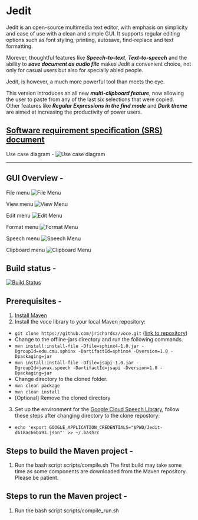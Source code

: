 # Jedit

Jedit is an open-source multimedia text editor, with emphasis on simplicity and ease of use with a clean and simple GUI. 
It supports regular editing options such as font styling, printing, autosave, find-replace and text formatting.

Morever, thoughtful features like ___Speech-to-text___, ___Text-to-speech___ and the ability to ___save document as audio file___ makes Jedit a convenient choice, not only for casual users but also for specially abled people.

Jedit, is however, a much more powerful tool than meets the eye.

This version introduces an all new ___multi-clipboard feature___, now allowing the user to paste from any of the last six selections that were copied.</br>Other features like ___Regular Expressions in the find mode___ and ___Dark theme___ are aimed at increasing the productivity of power users.



## [Software requirement specification (SRS) document](https://docs.google.com/document/d/19rsumU4RA4xAgYwJQ8I1sW9n2HOq506zWT5-1q7sbfI/edit?usp=sharing)
Use case diagram -
![Use case diagram](https://drive.google.com/uc?export=view&id=1LBezxdmMROcVJnladBF8DJV4kGEE7pUA)

-------------------------------------
## GUI Overview -
File menu 
![File Menu](https://drive.google.com/uc?export=view&id=1VlL-rKaIrXe_4m3FqdUmy8OP7_0zYbiE)

View menu
![View Menu](https://drive.google.com/uc?export=view&id=1xm1JwPTygxrFZoJXGJ8OMX1li4pNJ0hk)

Edit menu
![Edit Menu](https://drive.google.com/uc?export=view&id=1EMeiaQSP5N2ibElRocIYBtgP9m-bMg-f)

Format menu
![Format Menu](https://drive.google.com/uc?export=view&id=17op2njWS7Wi1hrgi6n7eH7n8nvwPi6db)

Speech menu 
![Speech Menu](https://drive.google.com/uc?export=view&id=1y9zWPeE2X52RX3PjiiQGcjwCpZPDK6U_)

Clipboard menu
![Clipboard Menu](https://drive.google.com/uc?export=view&id=1lPdUNpohXPO-8jPVWEOzfCUiXnohbym6)

## Build status - 
[![Build Status](https://travis-ci.com/apugoneappu/jedit.svg?branch=greatest)](https://travis-ci.com/apugoneappu/jedit)

## Prerequisites -
1. [Install Maven](https://maven.apache.org/install.html)
2. Install the voce library to your local Maven repository:
- ```git clone https://github.com/jrichardsz/voce.git``` ([link to repository](https://github.com/jrichardsz/voce))
- Change to the offline-jars directory and run the following commands.
- ```mvn install:install-file -Dfile=sphinx4-1.0.jar -DgroupId=edu.cmu.sphinx -DartifactId=sphinx4 -Dversion=1.0 -Dpackaging=jar```
- ```mvn install:install-file -Dfile=jsapi-1.0.jar -DgroupId=javax.speech -DartifactId=jsapi -Dversion=1.0 -Dpackaging=jar```
- Change directory to the cloned folder. 
- ```mvn clean package```
- ```mvn clean install```
- [Optional] Remove the cloned directory

3. Set up the environment for the [Google Cloud Speech Library](https://cloud.google.com/speech-to-text/docs/quickstart-client-libraries), follow these steps after changing directory to the clone repostory:
- ```echo 'export GOOGLE_APPLICATION_CREDENTIALS="$PWD/Jedit-d618ac66ba93.json"' >> ~/.bashrc``` 

## Steps to build the Maven project -
1. Run the bash script scripts/compile.sh
The first build may take some time as some components are downloaded from the Maven repository. Please be patient.


## Steps to run the Maven project -
1. Run the bash script scripts/compile_run.sh

